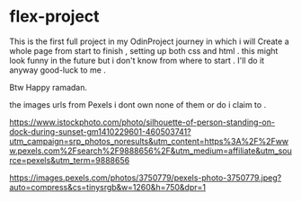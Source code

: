 # flex-project

This is the first full project in my OdinProject journey in which i will Create a whole page from start to finish , setting up both css and html .
this might look funny in the future but i don't know from where to start . I'll do it anyway good-luck to me .

Btw Happy ramadan.

the images urls from Pexels i dont own none of them or do i claim to .

https://www.istockphoto.com/photo/silhouette-of-person-standing-on-dock-during-sunset-gm1410229601-460503741?utm_campaign=srp_photos_noresults&utm_content=https%3A%2F%2Fwww.pexels.com%2Fsearch%2F9888656%2F&utm_medium=affiliate&utm_source=pexels&utm_term=9888656

https://images.pexels.com/photos/3750779/pexels-photo-3750779.jpeg?auto=compress&cs=tinysrgb&w=1260&h=750&dpr=1
